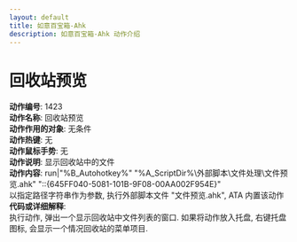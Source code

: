 ```yaml
---
layout: default
title: 如意百宝箱-Ahk
description: 如意百宝箱-Ahk 动作介绍
---
```


# [](#header-2) 回收站预览
**动作编号**: 1423  
**动作名称**: 回收站预览  
**动作作用的对象**: 无条件  
**动作热键**: 无  
**动作鼠标手势**: 无  
**动作说明**: 显示回收站中的文件  
**动作内容**: run|"%B_Autohotkey%" "%A_ScriptDir%\外部脚本\文件处理\文件预览.ahk" "::{645FF040-5081-101B-9F08-00AA002F954E}"  
以指定路径字符串作为参数, 执行外部脚本文件 "文件预览.ahk", ATA 内置该动作  
**代码或详细解释**:  
执行动作, 弹出一个显示回收站中文件列表的窗口. 
如果将动作放入托盘, 右键托盘图标, 会显示一个情况回收站的菜单项目.